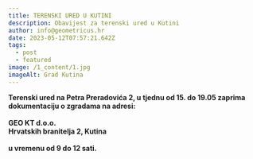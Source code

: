 ```yaml
---
title: TERENSKI URED U KUTINI
description: Obavijest za terenski ured u Kutini
author: info@geometricus.hr
date: 2023-05-12T07:57:21.642Z
tags:
  - post
  - featured
image: /1_content/1.jpg
imageAlt: Grad Kutina
---
```

**T﻿erenski ured na Petra Preradovića 2, u tjednu od 15. do 19.05 zaprima dokumentaciju o zgradama na adresi:**\
\
**G﻿EO KT d.o.o.**\
**H﻿rvatskih branitelja 2, Kutina**\
\
**u﻿ vremenu od 9 do 12 sati.**